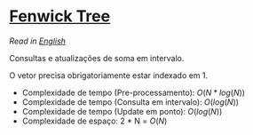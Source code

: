 
# [Fenwick Tree](fenwick_tree.cpp)

*Read in [English](README.en.md)* 

Consultas e atualizações de soma em intervalo.

O vetor precisa obrigatoriamente estar indexado em 1.

* Complexidade de tempo (Pre-processamento): $O(N * log(N))$
* Complexidade de tempo (Consulta em intervalo): $O(log(N))$
* Complexidade de tempo (Update em ponto): $O(log(N))$
* Complexidade de espaço: 2 * N = $O(N)$
